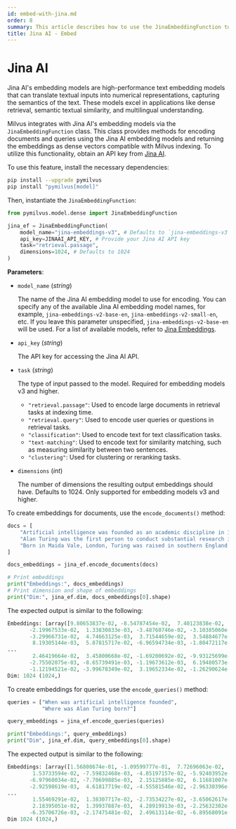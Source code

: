 ```yaml
---
id: embed-with-jina.md
order: 8
summary: This article describes how to use the JinaEmbeddingFunction to encode documents and queries using the Jina AI embedding model.
title: Jina AI - Embed
---
```


# Jina AI

Jina AI's embedding models are high-performance text embedding models that can translate textual inputs into numerical representations, capturing the semantics of the text. These models excel in applications like dense retrieval, semantic textual similarity, and multilingual understanding.

Milvus integrates with Jina AI's embedding models via the `JinaEmbeddingFunction` class. This class provides methods for encoding documents and queries using the Jina AI embedding models and returning the embeddings as dense vectors compatible with Milvus indexing. To utilize this functionality, obtain an API key from [Jina AI](https://jina.ai/embeddings/).

To use this feature, install the necessary dependencies:

```bash
pip install --upgrade pymilvus
pip install "pymilvus[model]"
```

Then, instantiate the `JinaEmbeddingFunction`:

```python
from pymilvus.model.dense import JinaEmbeddingFunction

jina_ef = JinaEmbeddingFunction(
    model_name="jina-embeddings-v3", # Defaults to `jina-embeddings-v3`
    api_key=JINAAI_API_KEY, # Provide your Jina AI API key
    task="retrieval.passage",
    dimensions=1024, # Defaults to 1024
)
```

__Parameters__:

- `model_name` (*string*)
  
  The name of the Jina AI embedding model to use for encoding. You can specify any of the available Jina AI embedding model names, for example, `jina-embeddings-v2-base-en`, `jina-embeddings-v2-small-en`, etc. If you leave this parameter unspecified, `jina-embeddings-v2-base-en` will be used. For a list of available models, refer to [Jina Embeddings](https://jina.ai/embeddings).

- `api_key` (*string*)
  
  The API key for accessing the Jina AI API.

- `task` (*string*)

  The type of input passed to the model. Required for embedding models v3 and higher.

  - `"retrieval.passage"`: Used to encode large documents in retrieval tasks at indexing time.
  - `"retrieval.query"`: Used to encode user queries or questions in retrieval tasks.
  - `"classification"`: Used to encode text for text classification tasks.
  - `"text-matching"`: Used to encode text for similarity matching, such as measuring similarity between two sentences.
  - `"clustering"`: Used for clustering or reranking tasks.

- `dimensions` (*int*)

  The number of dimensions the resulting output embeddings should have. Defaults to 1024. Only supported for embedding models v3 and higher. 

To create embeddings for documents, use the `encode_documents()` method:

```python
docs = [
    "Artificial intelligence was founded as an academic discipline in 1956.",
    "Alan Turing was the first person to conduct substantial research in AI.",
    "Born in Maida Vale, London, Turing was raised in southern England.",
]

docs_embeddings = jina_ef.encode_documents(docs)

# Print embeddings
print("Embeddings:", docs_embeddings)
# Print dimension and shape of embeddings
print("Dim:", jina_ef.dim, docs_embeddings[0].shape)
```

The expected output is similar to the following:

```python
Embeddings: [array([9.80653837e-02, -8.54787454e-02,  7.40123838e-02,  1.35843819e-02,
       -2.19967533e-02,  1.33830833e-03, -3.48760746e-02, -3.10385060e-02,
       -3.29966731e-02,  4.74663125e-03,  3.71544659e-02,  3.54884677e-02,
        8.19305144e-03,  5.87815717e-02, -6.96594734e-03, -1.80472117e-02,
...
        2.46419664e-02,  3.45800668e-02, -1.69200692e-02, -9.93125699e-03,
       -2.75502075e-03, -8.65739491e-03, -1.19673612e-03,  6.19480573e-03,
       -1.12194521e-02, -3.99678349e-02,  3.19652334e-02, -1.26290624e-03])]
Dim: 1024 (1024,)
```

To create embeddings for queries, use the `encode_queries()` method:

```python
queries = ["When was artificial intelligence founded", 
           "Where was Alan Turing born?"]

query_embeddings = jina_ef.encode_queries(queries)

print("Embeddings:", query_embeddings)
print("Dim", jina_ef.dim, query_embeddings[0].shape)
```

The expected output is similar to the following:

```python
Embeddings: [array([1.56808674e-01, -1.09599777e-01,  7.72696063e-02,  4.67760377e-02,
        1.53733594e-02, -7.59832468e-03, -4.85197157e-02, -5.92403952e-03,
       -6.97960034e-02, -7.70699885e-03,  2.15125885e-02,  6.11681007e-02,
       -2.92598619e-03,  4.61817719e-02, -4.55581546e-02, -2.96330396e-02,
...
        1.55469291e-02,  1.38307717e-02, -2.73534227e-02, -3.65062617e-02,
        2.18395051e-02,  1.39937887e-03,  4.28919913e-03, -2.25632302e-02,
       -6.35706726e-03, -2.17475481e-02,  2.49613114e-02, -6.89568091e-03])]
Dim 1024 (1024,)
```
